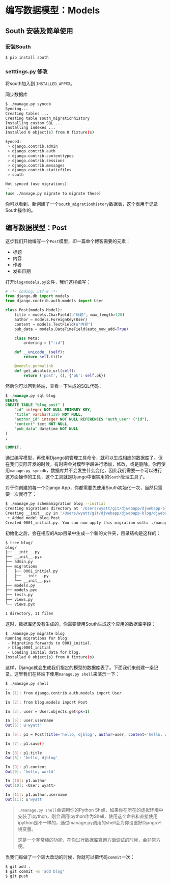 编写数据模型：Models
====

## South 安装及简单使用

### 安装South

```bash
$ pip install south
```

### setttings.py 修改
将south加入到 ``INSTALLED_APP``中。

同步数据库

```bash
$ ./manage.py syncdb
Syncing...
Creating tables ...
Creating table south_migrationhistory
Installing custom SQL ...
Installing indexes ...
Installed 0 object(s) from 0 fixture(s)

Synced:
 > django.contrib.admin
 > django.contrib.auth
 > django.contrib.contenttypes
 > django.contrib.sessions
 > django.contrib.messages
 > django.contrib.staticfiles
 > south

Not synced (use migrations):
 -
(use ./manage.py migrate to migrate these)
```

你可以看到，新创建了一个`south_migrationhistory`数据表，这个表用于记录South操作的。

## 编写数据模型：Post
这步我们开始编写一个`Post`模型，即一篇单个博客需要的元素：

- 标题
- 内容
- 作者
- 发布日期

打开`blog/models.py`文件，我们这样编写：

```python
# -*- coding: utf-8 -*-
from django.db import models
from django.contrib.auth.models import User

class Post(models.Model):
    title = models.CharField(u"标题", max_length=128)
    author = models.ForeignKey(User)
    content = models.TextField(u"内容")
    pub_data = models.DateTimeField(auto_now_add=True)

    class Meta:
        ordering = ["-id"]

    def __unicode__(self):
        return self.title

    @models.permalink
    def get_absolute_url(self):
        return ('post', (), {'pk': self.pk}) 
```

然后你可以回到终端，查看一下生成的SQL代码：

```sql
$ ./manage.py sql blog
BEGIN;
CREATE TABLE "blog_post" (
    "id" integer NOT NULL PRIMARY KEY,
    "title" varchar(128) NOT NULL,
    "author_id" integer NOT NULL REFERENCES "auth_user" ("id"),
    "content" text NOT NULL,
    "pub_data" datetime NOT NULL
)
;

COMMIT;
```

通过编写模型，再使用Django的管理工具命令，就可以生成相应的数据库了。但在我们实际开发的时候，有时需会对模型字段进行添加，修改，或是删除，你再使用`manage.py syncdb`，数据库并不会发生什么变化，因此我们需要一个可以进行这方面操作的工具，这个工具就是Django中很实用的`South`管理工具了。

对于你创建的每一个Django App，你都需要先使用South初始化一次，当然只需要一次就行了：

```bash
$ ./manage.py schemamigration blog --initial
Creating migrations directory at '/Users/wyatt/git/djwebapp/djwebapp-blog/djwebapp-blog/djblog/blog/migrations'...
Creating __init__.py in '/Users/wyatt/git/djwebapp/djwebapp-blog/djwebapp-blog/djblog/blog/migrations'...
 + Added model blog.Post
Created 0001_initial.py. You can now apply this migration with: ./manage.py migrate blog
```

初始化之后，会在相应的App目录中生成一个新的文件夹，目录结构是这样的：

```bash
$ tree blog/
blog/
├── __init__.py
├── __init__.pyc
├── admin.py
├── migrations
│   ├── 0001_initial.py
│   ├── __init__.py
│   └── __init__.pyc
├── models.py
├── models.pyc
├── tests.py
├── views.py
└── views.pyc

1 directory, 11 files
```

这时，数据库还没有生成的，你需要使用South生成这个应用的数据库字段：

```bash
$ ./manage.py migrate blog
Running migrations for blog:
 - Migrating forwards to 0001_initial.
 > blog:0001_initial
 - Loading initial data for blog.
Installed 0 object(s) from 0 fixture(s)
```

这样，Django就会生成我们指定的模型的数据库表了。下面我们来创建一条记录。这里我们在终端下使用`manage.py shell`来演示一下：

```bash
$ ./manage.py shell
...
In [1]: from django.contrib.auth.models import User

In [2]: from blog.models import Post

In [3]: user = User.objects.get(pk=1)

In [5]: user.username
Out[5]: u'wyatt'

In [6]: p1 = Post(title='hello, djblog', author=user, content='hello, world')

In [7]: p1.save()

In [8]: p1.title
Out[8]: 'hello, djblog'

In [9]: p1.content
Out[9]: 'hello, world'

In [10]: p1.author
Out[10]: <User: wyatt>

In [11]: p1.author.username
Out[11]: u'wyatt'
```

> `./manage.py shell`会调用你的Python Shell，如果你在所在的虚拟环境中安装了ipython，刚会调用ipython作为Shell，使用这个命令和直接使用ipython是不一样的，通过manage.py调用的shell会为你设置好Django环境变量。
>
> 这是一个非常棒的功能，在你过行数据库查询方面调试的时候，会非常方便。

当我们每做了一个较大改动的时候，你就可以把代码`commit`一次：

```bash
$ git add .
$ git commit -m 'add blog'
$ git push
```
